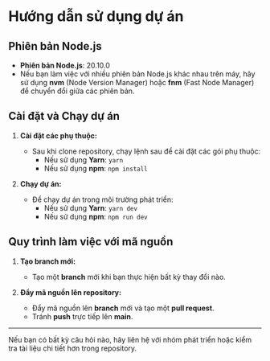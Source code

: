 # Hướng dẫn sử dụng dự án

## Phiên bản Node.js

- **Phiên bản Node.js**: 20.10.0
- Nếu bạn làm việc với nhiều phiên bản Node.js khác nhau trên máy, hãy sử dụng **nvm** (Node Version Manager) hoặc **fnm** (Fast Node Manager) để chuyển đổi giữa các phiên bản.

## Cài đặt và Chạy dự án

1. **Cài đặt các phụ thuộc:**
   - Sau khi clone repository, chạy lệnh sau để cài đặt các gói phụ thuộc:
     - Nếu sử dụng **Yarn**: `yarn`
     - Nếu sử dụng **npm**: `npm install`
   
2. **Chạy dự án:**
   - Để chạy dự án trong môi trường phát triển:
     - Nếu sử dụng **Yarn**: `yarn dev`
     - Nếu sử dụng **npm**: `npm run dev`

## Quy trình làm việc với mã nguồn

1. **Tạo branch mới:**
   - Tạo một **branch** mới khi bạn thực hiện bất kỳ thay đổi nào.

2. **Đẩy mã nguồn lên repository:**
   - Đẩy mã nguồn lên **branch** mới và tạo một **pull request**.
   - Tránh **push** trực tiếp lên **main**.

---

Nếu bạn có bất kỳ câu hỏi nào, hãy liên hệ với nhóm phát triển hoặc kiểm tra tài liệu chi tiết hơn trong repository.

